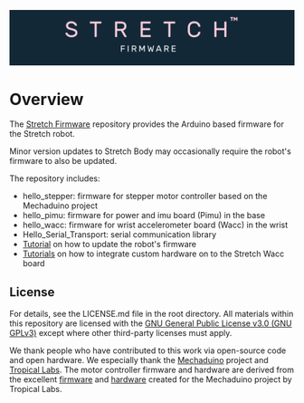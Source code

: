 ![](./tutorials/images/banner.png)

# Overview
The [Stretch Firmware](https://github.com/hello-robot/stretch_firmware) repository provides the Arduino based firmware for the Stretch robot. 

Minor version updates to Stretch Body may occasionally require the robot's firmware to also be updated.

The repository includes: 

* hello_stepper: firmware for stepper motor controller based on the Mechaduino project
* hello_pimu:  firmware for power and imu board (Pimu) in the base
* hello_wacc: firmware for wrist accelerometer board (Wacc) in the wrist 
* Hello_Serial_Transport: serial communication library
* [Tutorial](./tutorials/docs/updating_firmware.md) on how to update the robot's firmware
* [Tutorials](./tutorials/docs/README.md) on how to integrate custom hardware on to the Stretch Wacc board

## License
For details, see the LICENSE.md file in the root directory. All materials within this repository are licensed with the [GNU General Public License v3.0 (GNU GPLv3)](https://www.gnu.org/licenses/gpl-3.0.html) except where other third-party licenses must apply.  

We thank people who have contributed to this work via open-source code and open hardware. We especially thank the [Mechaduino](https://tropical-labs.com/mechaduino/) project and [Tropical Labs](https://tropical-labs.com/). The motor controller firmware and hardware are derived from the excellent [firmware](https://github.com/jcchurch13/Mechaduino-Firmware) and [hardware](https://github.com/jcchurch13/Mechaduino-Hardware) created for the Mechaduino project by Tropical Labs.
